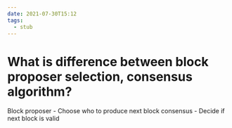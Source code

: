 ```yaml
---
date: 2021-07-30T15:12
tags: 
  - stub
---
```


# What is difference between block proposer selection, consensus algorithm?

Block proposer - Choose who to produce next block
consensus - Decide if next block is valid
